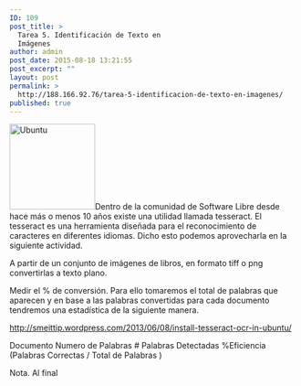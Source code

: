 ```yaml
---
ID: 109
post_title: >
  Tarea 5. Identificación de Texto en
  Imágenes
author: admin
post_date: 2015-08-18 13:21:55
post_excerpt: ""
layout: post
permalink: >
  http://188.166.92.76/tarea-5-identificacion-de-texto-en-imagenes/
published: true
---
```

<a href="http://188.166.92.76/wp-content/uploads/2015/08/Ubuntu.jpg"><img class="alignnone size-thumbnail wp-image-56" src="http://188.166.92.76/wp-content/uploads/2015/08/Ubuntu-150x150.jpg" alt="Ubuntu" width="150" height="150" /></a>Dentro de la comunidad de Software Libre desde hace más o menos 10 años existe una utilidad llamada tesseract. El tesseract es una herramienta diseñada para el reconocimiento de caracteres en diferentes idiomas. Dicho esto podemos aprovecharla en la siguiente actividad.

A partir de un conjunto de imágenes de libros, en formato tiff o png convertirlas a texto plano.

Medir el % de conversión. Para ello tomaremos el total de palabras que aparecen y en base a las palabras convertidas para cada documento tendremos una estadística de la siguiente manera.

http://smeittip.wordpress.com/2013/06/08/install-tesseract-ocr-in-ubuntu/

Documento Numero de Palabras # Palabras Detectadas %Eficiencia (Palabras Correctas / Total de Palabras )

Nota. Al final